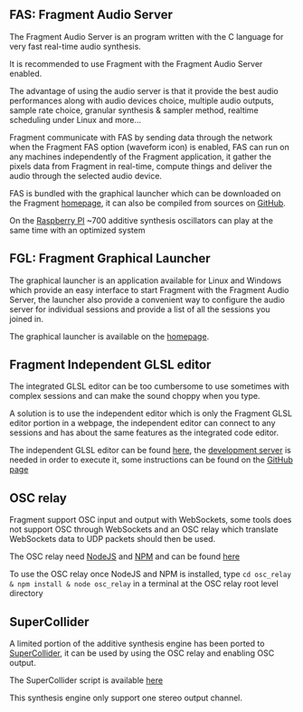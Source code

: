 ## FAS: Fragment Audio Server

The Fragment Audio Server is an program written with the C language for very fast real-time audio synthesis.

It is recommended to use Fragment with the Fragment Audio Server enabled.

The advantage of using the audio server is that it provide the best audio performances along with audio devices choice, multiple audio outputs, sample rate choice, granular synthesis & sampler method, realtime scheduling under Linux and more...

Fragment communicate with FAS by sending data through the network when the Fragment FAS option (waveform icon) is enabled, FAS can run on any machines independently of the Fragment application, it gather the pixels data from Fragment in real-time, compute things and deliver the audio through the selected audio device.

FAS is bundled with the graphical launcher which can be downloaded on the Fragment [homepage](https://www.fsynth.com/), it can also be compiled from sources on [GitHub](https://github.com/grz0zrg/fas).

On the [Raspberry PI](https://www.raspberrypi.org) ~700 additive synthesis oscillators can play at the same time with an optimized system

## FGL: Fragment Graphical Launcher

The graphical launcher is an application available for Linux and Windows which provide an easy interface to start Fragment with the Fragment Audio Server, the launcher also provide a convenient way to configure the audio server for individual sessions and provide a list of all the sessions you joined in.

The graphical launcher is available on the [homepage](https://www.fsynth.com).

## Fragment Independent GLSL editor

The integrated GLSL editor can be too cumbersome to use sometimes with complex sessions and can make the sound choppy when you type.

A solution is to use the independent editor which is only the Fragment GLSL editor portion in a webpage, the independent editor can connect to any sessions and has about the same features as the integrated code editor.

The independent GLSL editor can be found [here](https://github.com/grz0zrg/fsynth/tree/master/editor), the [development server](https://github.com/grz0zrg/fsynth/tree/master/fsws) is needed in order to execute it, some instructions can be found on the [GitHub page](https://github.com/grz0zrg/fsynth)

## OSC relay

Fragment support OSC input and output with WebSockets, some tools does not support OSC through WebSockets and an OSC relay which translate WebSockets data to UDP packets should then be used.

The OSC relay need [NodeJS](https://nodejs.org/en/) and [NPM](https://www.npmjs.com) and can be found [here](https://github.com/grz0zrg/fsynth/tree/master/osc_relay)

To use the OSC relay once NodeJS and NPM is installed, type `cd osc_relay & npm install & node osc_relay` in a terminal at the OSC relay root level directory

## SuperCollider

A limited portion of the additive synthesis engine has been ported to [SuperCollider](http://supercollider.github.io), it can be used by using the OSC relay and enabling OSC output.

The SuperCollider script is available [here](https://github.com/grz0zrg/fsynth/blob/master/supercollider/fs.scd)

This synthesis engine only support one stereo output channel.